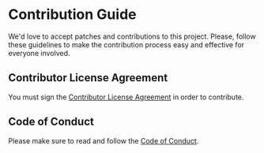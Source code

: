 # Contribution Guide

We'd love to accept patches and contributions to this project.
Please, follow these guidelines to make the contribution process easy and effective for everyone involved.

## Contributor License Agreement

You must sign the [Contributor License Agreement](https://pages.netcarcker.com/cla-main.html) in order to contribute.

## Code of Conduct

Please make sure to read and follow the [Code of Conduct](CODE-OF-CONDUCT.md).
